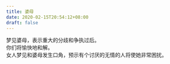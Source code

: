 ```yaml
---
title: 婆母
date: 2020-02-15T20:54:12+08:00
draft: false
---
```


梦见婆母，表示重大的分歧和争执过后。<br>
你们将愉快地和解。<br>
女人梦见和婆母发生口角，预示有个讨厌的无情的人将使她非常困扰。<br>
